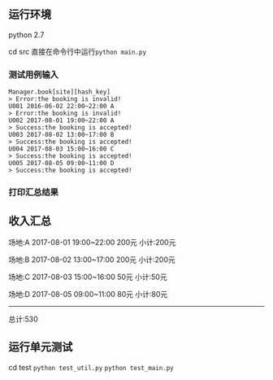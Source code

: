 ## 运行环境
python 2.7

cd src
直接在命令行中运行`python main.py`

### 测试用例输入
	Manager.book[site][hash_key]
	> Error:the booking is invalid!
	U001 2016-06-02 22:00~22:00 A
	> Error:the booking is invalid!
	U002 2017-08-01 19:00~22:00 A
	> Success:the booking is accepted!
	U003 2017-08-02 13:00~17:00 B
	> Success:the booking is accepted!
	U004 2017-08-03 15:00~16:00 C
	> Success:the booking is accepted!
	U005 2017-08-05 09:00~11:00 D
	> Success:the booking is accepted!

### 打印汇总结果

收入汇总
---
场地:A
2017-08-01 19:00~22:00 200元
小计:200元

场地:B
2017-08-02 13:00~17:00 200元
小计:200元

场地:C
2017-08-03 15:00~16:00 50元
小计:50元

场地:D
2017-08-05 09:00~11:00 80元
小计:80元

---
总计:530


## 运行单元测试
cd test
`python test_util.py`
`python test_main.py`
